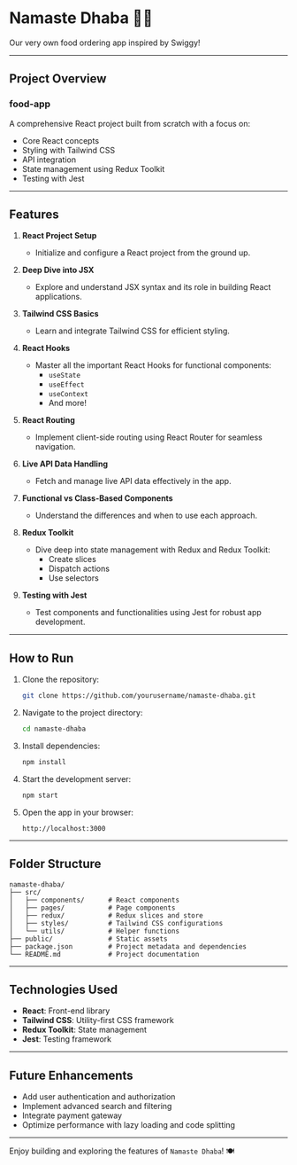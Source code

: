 # Namaste Dhaba 🍴🔥

Our very own food ordering app inspired by Swiggy!

---

## Project Overview

### food-app
A comprehensive React project built from scratch with a focus on:
- Core React concepts
- Styling with Tailwind CSS
- API integration
- State management using Redux Toolkit
- Testing with Jest

---

## Features

1. **React Project Setup**
   - Initialize and configure a React project from the ground up.

2. **Deep Dive into JSX**
   - Explore and understand JSX syntax and its role in building React applications.

3. **Tailwind CSS Basics**
   - Learn and integrate Tailwind CSS for efficient styling.

4. **React Hooks**
   - Master all the important React Hooks for functional components:
     - `useState`
     - `useEffect`
     - `useContext`
     - And more!

5. **React Routing**
   - Implement client-side routing using React Router for seamless navigation.

6. **Live API Data Handling**
   - Fetch and manage live API data effectively in the app.

7. **Functional vs Class-Based Components**
   - Understand the differences and when to use each approach.

8. **Redux Toolkit**
   - Dive deep into state management with Redux and Redux Toolkit:
     - Create slices
     - Dispatch actions
     - Use selectors

9. **Testing with Jest**
   - Test components and functionalities using Jest for robust app development.

---

## How to Run

1. Clone the repository:
   ```bash
   git clone https://github.com/yourusername/namaste-dhaba.git
   ```

2. Navigate to the project directory:
   ```bash
   cd namaste-dhaba
   ```

3. Install dependencies:
   ```bash
   npm install
   ```

4. Start the development server:
   ```bash
   npm start
   ```

5. Open the app in your browser:
   ```
   http://localhost:3000
   ```

---

## Folder Structure
```
namaste-dhaba/
├── src/
│   ├── components/      # React components
│   ├── pages/           # Page components
│   ├── redux/           # Redux slices and store
│   ├── styles/          # Tailwind CSS configurations
│   └── utils/           # Helper functions
├── public/              # Static assets
├── package.json         # Project metadata and dependencies
└── README.md            # Project documentation
```

---

## Technologies Used

- **React**: Front-end library
- **Tailwind CSS**: Utility-first CSS framework
- **Redux Toolkit**: State management
- **Jest**: Testing framework

---

## Future Enhancements
- Add user authentication and authorization
- Implement advanced search and filtering
- Integrate payment gateway
- Optimize performance with lazy loading and code splitting

---

Enjoy building and exploring the features of `Namaste Dhaba`! 🍽️

